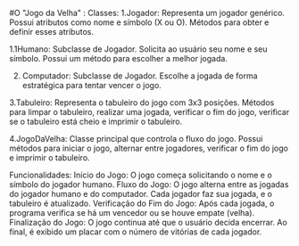 #O "Jogo da Velha" :
Classes:
1.Jogador:
Representa um jogador genérico.
Possui atributos como nome e símbolo (X ou O).
Métodos para obter e definir esses atributos.

1.1Humano:
Subclasse de Jogador.
Solicita ao usuário seu nome e seu símbolo.
Possui um método para escolher a melhor jogada.

2. Computador:
Subclasse de Jogador.
Escolhe a jogada de forma estratégica para tentar vencer o jogo.

3.Tabuleiro:
Representa o tabuleiro do jogo com 3x3 posições.
Métodos para limpar o tabuleiro, realizar uma jogada, verificar o fim do jogo, verificar se o tabuleiro está cheio e imprimir o tabuleiro.

4.JogoDaVelha:
Classe principal que controla o fluxo do jogo.
Possui métodos para iniciar o jogo, alternar entre jogadores, verificar o fim do jogo e imprimir o tabuleiro.

Funcionalidades:
Início do Jogo:
O jogo começa solicitando o nome e o símbolo do jogador humano.
Fluxo do Jogo:
O jogo alterna entre as jogadas do jogador humano e do computador.
Cada jogador faz sua jogada, e o tabuleiro é atualizado.
Verificação do Fim do Jogo:
Após cada jogada, o programa verifica se há um vencedor ou se houve empate (velha).
Finalização do Jogo:
O jogo continua até que o usuário decida encerrar.
Ao final, é exibido um placar com o número de vitórias de cada jogador.